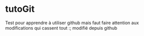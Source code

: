 # tutoGit
Test pour apprendre à utiliser github 
mais faut faire attention aux modifications qui cassent tout
:;
modifié depuis github
